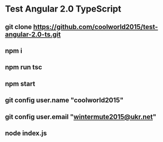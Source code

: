 # Test Angular 2.0 TypeScript
git clone https://github.com/coolworld2015/test-angular-2.0-ts.git
-------------------------------------------------------------------------------------------------
npm i
-------------------------------------------------------------------------------------------------
npm run tsc
-------------------------------------------------------------------------------------------------
npm start
-------------------------------------------------------------------------------------------------
git config user.name "coolworld2015"
-------------------------------------------------------------------------------------------------
git config user.email "wintermute2015@ukr.net"
-------------------------------------------------------------------------------------------------
node index.js
-------------------------------------------------------------------------------------------------